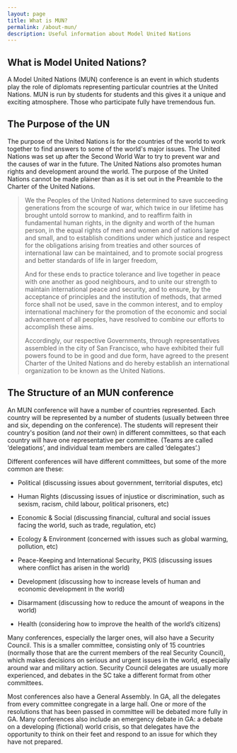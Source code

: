 ```yaml
---
layout: page
title: What is MUN?
permalink: /about-mun/
description: Useful information about Model United Nations
---
```


## What is Model United Nations?

A Model United Nations (MUN) conference is an event in which students play the role of diplomats representing particular countries at the United Nations.  MUN is run by students for students and this gives it a unique and exciting atmosphere.  Those who participate fully have tremendous fun.

## The Purpose of the UN

The purpose of the United Nations is for the countries of the world to work together to find answers to some of the world's major issues.  The United Nations was set up after the Second World War to try to prevent war and the causes of war in the future.  The United Nations also promotes human rights and development around the world.  The purpose of the United Nations cannot be made plainer than as it is set out in the Preamble to the Charter of the United Nations.

> We the Peoples of the United Nations determined to save succeeding generations from the scourge of war, which twice in our lifetime has brought untold sorrow to mankind, and to reaffirm faith in fundamental human rights, in the dignity and worth of the human person, in the equal rights of men and women and of nations large and small, and to establish conditions under which justice and respect for the obligations arising from treaties and other sources of international law can be maintained, and to promote social progress and better standards of life in larger freedom,
>
> And for these ends to practice tolerance and live together in peace with one another as good neighbours, and to unite our strength to maintain international peace and security, and to ensure, by the acceptance of principles and the institution of methods, that armed force shall not be used, save in the common interest, and to employ international machinery for the promotion of the economic and social advancement of all peoples, have resolved to combine our efforts to accomplish these aims.
>
> Accordingly, our respective Governments, through representatives assembled in the city of San Francisco, who have exhibited their full powers found to be in good and due form, have agreed to the present Charter of the United Nations and do hereby establish an international organization to be known as the United Nations.

## The Structure of an MUN conference

An MUN conference will have a number of countries represented.  Each country will be represented by a number of students (usually between three and six, depending on the conference).  The students will represent their country's position (and *not* their own) in different committees, so that each country will have one representative per committee.  (Teams are called ‘delegations’, and individual team members are called ‘delegates’.)

Different conferences will have different committees, but some of the more common are these:

* Political (discussing issues about government, territorial disputes, etc)

* Human Rights (discussing issues of injustice or discrimination, such as sexism, racism, child labour, political prisoners, etc)

* Economic & Social (discussing financial, cultural and social issues facing the world, such as trade, regulation, etc)

* Ecology & Environment (concerned with issues such as global warming, pollution, etc)

* Peace-Keeping and International Security, PKIS (discussing issues where conflict has arisen in the world)

* Development (discussing how to increase levels of human and economic development in the world)

* Disarmament (discussing how to reduce the amount of weapons in the world)

* Health (considering how to improve the health of the world’s citizens)

Many conferences, especially the larger ones, will also have a Security Council.  This is a smaller committee, consisting only of 15 countries (normally those that are the current members of the real Security Council), which makes decisions on serious and urgent issues in the world, especially around war and military action.  Security Council delegates are usually more experienced, and debates in the SC take a different format from other committees.

Most conferences also have a General Assembly.  In GA, all the delegates from every committee congregate in a large hall.  One or more of the resolutions that has been passed in committee will be debated more fully in GA.  Many conferences also include an emergency debate in GA: a debate on a developing (fictional) world crisis, so that delegates have the opportunity to think on their feet and respond to an issue for which they have not prepared.
